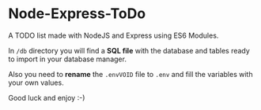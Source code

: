 # Node-Express-ToDo

A TODO list made with NodeJS and Express using ES6 Modules.

In `/db` directory you will find a **SQL file** with the database and tables ready to import in your database manager.

Also you need to **rename** the `.envVOID` file to `.env` and fill the variables with your own values.

Good luck and enjoy :-)

